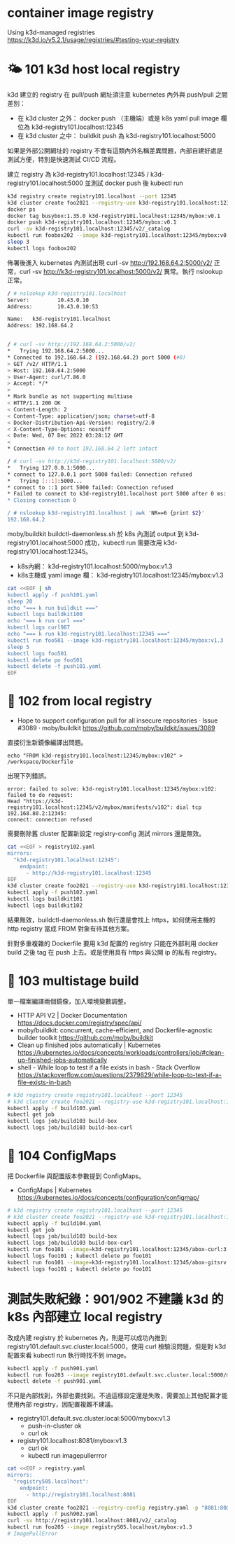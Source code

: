 # container image registry

Using k3d-managed registries https://k3d.io/v5.2.1/usage/registries/#testing-your-registry

# 🌤️ 101 k3d host local registry

k3d 建立的 registry 在 pull/push 網址須注意 kubernetes 內外與 push/pull 之間差別：

- 在 k3d cluster 之外： docker push （主機端）或是 k8s yaml pull image 欄位為 k3d-registry101.localhost:12345
- 在 k3d cluster 之中： buildkit push 為 k3d-registry101.localhost:5000

如果是外部公開網址的 registry 不會有這類內外名稱差異問題，內部自建好處是測試方便，特別是快速測試 CI/CD 流程。

建立 registry 為 k3d-registry101.localhost:12345 / k3d-registry101.localhost:5000 並測試 docker push 後 kubectl run

```sh
k3d registry create registry101.localhost --port 12345
k3d cluster create foo2021 --registry-use k3d-registry101.localhost:12345
docker ps
docker tag busybox:1.35.0 k3d-registry101.localhost:12345/mybox:v0.1
docker push k3d-registry101.localhost:12345/mybox:v0.1
curl -sv k3d-registry101.localhost:12345/v2/_catalog
kubectl run foobox202 --image k3d-registry101.localhost:12345/mybox:v0.1 -- sh -c "env && date"
sleep 3
kubectl logs foobox202
```

佈署後進入 kubernetes 內測試出現 curl -sv http://192.168.64.2:5000/v2/ 正常，curl -sv http://k3d-registry101.localhost:5000/v2/ 異常。執行 nslookup 正常。

```sh
/ # nslookup k3d-registry101.localhost
Server:         10.43.0.10
Address:        10.43.0.10:53

Name:   k3d-registry101.localhost
Address: 192.168.64.2


/ # curl -sv http://192.168.64.2:5000/v2/
*   Trying 192.168.64.2:5000...
* Connected to 192.168.64.2 (192.168.64.2) port 5000 (#0)
> GET /v2/ HTTP/1.1
> Host: 192.168.64.2:5000
> User-Agent: curl/7.86.0
> Accept: */*
> 
* Mark bundle as not supporting multiuse
< HTTP/1.1 200 OK
< Content-Length: 2
< Content-Type: application/json; charset=utf-8
< Docker-Distribution-Api-Version: registry/2.0
< X-Content-Type-Options: nosniff
< Date: Wed, 07 Dec 2022 03:28:12 GMT
< 
* Connection #0 to host 192.168.64.2 left intact

/ # curl -sv http://k3d-registry101.localhost:5000/v2/
*   Trying 127.0.0.1:5000...
* connect to 127.0.0.1 port 5000 failed: Connection refused
*   Trying [::1]:5000...
* connect to ::1 port 5000 failed: Connection refused
* Failed to connect to k3d-registry101.localhost port 5000 after 0 ms: Couldn't connect to server
* Closing connection 0

/ # nslookup k3d-registry101.localhost | awk 'NR==6 {print $2}'
192.168.64.2
```

moby/buildkit buildctl-daemonless.sh 於 k8s 內測試 output 到 k3d-registry101.localhost:5000 成功，kubectl run 需要改用 k3d-registry101.localhost:12345。

- k8s內網： k3d-registry101.localhost:5000/mybox:v1.3
- k8s主機或 yaml image 欄： k3d-registry101.localhost:12345/mybox:v1.3

```sh
cat <<EOF | sh
kubectl apply -f push101.yaml
sleep 20
echo "=== k run buildkit ==="
kubectl logs buildkit100
echo "=== k run curl ==="
kubectl logs curl987
echo "=== k run k3d-registry101.localhost:12345 ==="
kubectl run foo501 --image k3d-registry101.localhost:12345/mybox:v1.3
sleep 5
kubectl logs foo501
kubectl delete po foo501
kubectl delete -f push101.yaml
EOF
```

# 🌄 102 from local registry

- Hope to support configuration pull for all insecure repositories · Issue #3089 · moby/buildkit https://github.com/moby/buildkit/issues/3089

直接衍生新鏡像編譯出問題。

```
echo "FROM k3d-registry101.localhost:12345/mybox:v102" > /workspace/Dockerfile
```

出現下列錯誤。

```
error: failed to solve: k3d-registry101.localhost:12345/mybox:v102: failed to do request: 
Head "https://k3d-registry101.localhost:12345/v2/mybox/manifests/v102": dial tcp 192.168.80.2:12345: 
connect: connection refused
```

需要刪除舊 cluster 配置新設定 registry-config 測試 mirrors 還是無效。

```sh
cat <<EOF > registry102.yaml
mirrors:
  "k3d-registry101.localhost:12345":
    endpoint:
      - http://k3d-registry101.localhost:12345
EOF
k3d cluster create foo2021 --registry-use k3d-registry101.localhost:12345 --registry-config registry102.yaml
kubectl apply -f push102.yaml
kubectl logs buildkit101
kubectl logs buildkit102
```

結果無效，buildctl-daemonless.sh 執行還是會找上 https，如何使用主機的 http registry 當成 FROM 對象有待其他方案。

針對多重複雜的 Dockerfile 要用 k3d 配置的 registry 只能在外部利用 docker build 之後 tag 在 push 上去。或是使用具有 https 與公開 ip 的私有 registry。


# 🍏 103 multistage build

單一檔案編譯兩個鏡像，加入環境變數調整。

- HTTP API V2 | Docker Documentation https://docs.docker.com/registry/spec/api/
- moby/buildkit: concurrent, cache-efficient, and Dockerfile-agnostic builder toolkit https://github.com/moby/buildkit
- Clean up finished jobs automatically | Kubernetes https://kubernetes.io/docs/concepts/workloads/controllers/job/#clean-up-finished-jobs-automatically
- shell - While loop to test if a file exists in bash - Stack Overflow https://stackoverflow.com/questions/2379829/while-loop-to-test-if-a-file-exists-in-bash

```sh
# k3d registry create registry101.localhost --port 12345
# k3d cluster create foo2021 --registry-use k3d-registry101.localhost:12345
kubectl apply -f build103.yaml
kubectl get job
kubectl logs job/build103 build-box
kubectl logs job/build103 build-box-curl
```

# 🍟 104 ConfigMaps

把 Dockerfile 與配置版本參數提到 ConfigMaps。

- ConfigMaps | Kubernetes https://kubernetes.io/docs/concepts/configuration/configmap/

```sh
# k3d registry create registry101.localhost --port 12345
# k3d cluster create foo2021 --registry-use k3d-registry101.localhost:12345
kubectl apply -f build104.yaml
kubectl get job
kubectl logs job/build103 build-box
kubectl logs job/build103 build-box-curl
kubectl run foo101 --image=k3d-registry101.localhost:12345/abox-curl:3.17.0-2 -- sh -c "curl --version"
kubectl logs foo101 ; kubectl delete po foo101
kubectl run foo101 --image=k3d-registry101.localhost:12345/abox-gitsrv:3.17.0-2 -- sh -c "git --version"
kubectl logs foo101 ; kubectl delete po foo101
```

# 測試失敗紀錄：901/902 不建議 k3d 的 k8s 內部建立 local registry

改成內建 registry 於 kubernetes 內，則是可以成功內推到 registry101.default.svc.cluster.local:5000，使用 curl 檢驗沒問題，但是對 k3d 配置來看 kubectl run 執行時找不到 image。

```sh
kubectl apply -f push901.yaml
kubectl run foo203 --image registry101.default.svc.cluster.local:5000/mybox:v1.2 && sleep 3 && kubectl logs foo203
kubectl delete -f push901.yaml
```

不只是內部找到，外部也要找到。不過這樣設定還是失敗，需要加上其他配置才能使用內部 registry，因配置複雜不建議。

- registry101.default.svc.cluster.local:5000/mybox:v1.3
  - push-in-cluster ok
  - curl ok
- registry101.localhost:8081/mybox:v1.3
  - curl ok
  - kubectl run imagepullerrror


```sh
cat <<EOF > registry.yaml
mirrors:
  "registry505.localhost":
    endpoint:
      - http://registry101.localhost:8081
EOF
k3d cluster create foo2021 --registry-config registry.yaml -p "8081:80@loadbalancer" --agents 2
kubectl apply -f push902.yaml
curl -sv http://registry101.localhost:8081/v2/_catalog
kubectl run foo205 --image registry505.localhost/mybox:v1.3
# ImagePullError
```